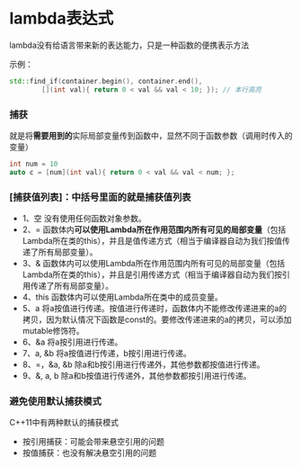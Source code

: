 # lambda表达式

lambda没有给语言带来新的表达能力，只是一种函数的便携表示方法

示例：

```cpp
std::find_if(container.begin(), container.end(), 
        [](int val){ return 0 < val && val < 10; }); // 本⾏⾼亮
```

### 捕获 

就是将**需要用到的**实际局部变量传到函数中，显然不同于函数参数（调用时传入的变量）

```cpp
int num = 10
auto c = [num](int val){ return 0 < val && val < num; };
```

### \[捕获值列表\]：中括号里面的就是捕获值列表

* 1、空   没有使用任何函数对象参数。
* 2、=   函数体内**可以使用Lambda所在作用范围内所有可见的局部变量**（包括Lambda所在类的this），并且是值传递方式（相当于编译器自动为我们按值传递了所有局部变量）。
* 3、&   函数体内可以使用Lambda所在作用范围内所有可见的局部变量（包括Lambda所在类的this），并且是引用传递方式（相当于编译器自动为我们按引用传递了所有局部变量）。
* 4、this   函数体内可以使用Lambda所在类中的成员变量。
* 5、a   将a按值进行传递。按值进行传递时，函数体内不能修改传递进来的a的拷贝，因为默认情况下函数是const的。要修改传递进来的a的拷贝，可以添加mutable修饰符。
* 6、&a   将a按引用进行传递。
* 7、a, &b   将a按值进行传递，b按引用进行传递。
* 8、=，&a, &b   除a和b按引用进行传递外，其他参数都按值进行传递。
* 9、&, a, b  除a和b按值进行传递外，其他参数都按引用进行传递。

### 避免使用默认捕获模式

C++11中有两种默认的捕获模式

* 按引用捕获：可能会带来悬空引⽤的问题
* 按值捕获：也没有解决悬空引用的问题

